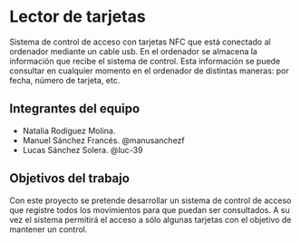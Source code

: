 # Lector de tarjetas

Sistema de control de acceso con tarjetas NFC que está conectado al ordenador mediante un cable usb. En el ordenador se almacena la información que recibe el sistema de control. Esta información se puede consultar en cualquier momento en el ordenador de distintas maneras: por fecha, número de tarjeta, etc.

## Integrantes del equipo

- Natalia Rodíguez Molina. 
- Manuel Sánchez Francés. @manusanchezf
- Lucas Sánchez Solera. @luc-39

## Objetivos del trabajo

Con este proyecto se pretende desarrollar un sistema de control de acceso que registre todos los movimientos para que puedan ser consultados. A su vez el sistema permitirá el acceso a sólo algunas tarjetas con el objetivo de mantener un control. 
